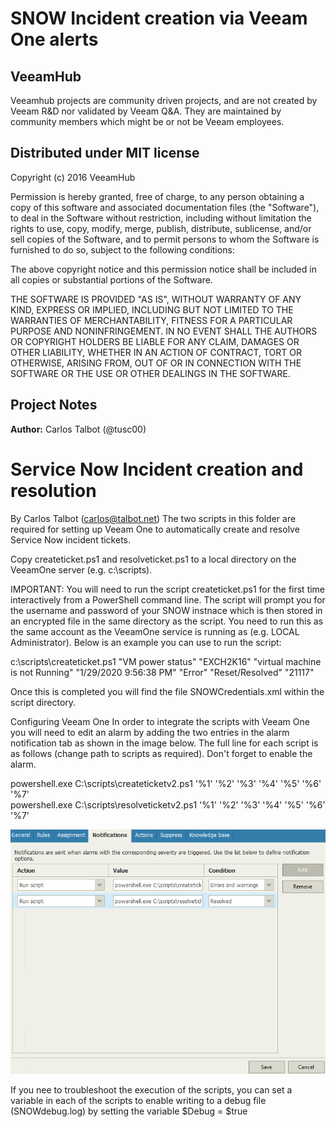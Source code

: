 # SNOW Incident creation via Veeam One alerts
## VeeamHub
Veeamhub projects are community driven projects, and are not created by Veeam R&D nor validated by Veeam Q&A. They are maintained by community members which might be or not be Veeam employees. 

## Distributed under MIT license
Copyright (c) 2016 VeeamHub

Permission is hereby granted, free of charge, to any person obtaining a copy of this software and associated documentation files (the "Software"), to deal in the Software without restriction, including without limitation the rights to use, copy, modify, merge, publish, distribute, sublicense, and/or sell copies of the Software, and to permit persons to whom the Software is furnished to do so, subject to the following conditions:

The above copyright notice and this permission notice shall be included in all copies or substantial portions of the Software.

THE SOFTWARE IS PROVIDED "AS IS", WITHOUT WARRANTY OF ANY KIND, EXPRESS OR IMPLIED, INCLUDING BUT NOT LIMITED TO THE WARRANTIES OF MERCHANTABILITY, FITNESS FOR A PARTICULAR PURPOSE AND NONINFRINGEMENT. IN NO EVENT SHALL THE AUTHORS OR COPYRIGHT HOLDERS BE LIABLE FOR ANY CLAIM, DAMAGES OR OTHER LIABILITY, WHETHER IN AN ACTION OF CONTRACT, TORT OR OTHERWISE, ARISING FROM, OUT OF OR IN CONNECTION WITH THE SOFTWARE OR THE USE OR OTHER DEALINGS IN THE SOFTWARE.

## Project Notes
**Author:** Carlos Talbot (@tusc00)

# Service Now Incident creation and resolution
By Carlos Talbot (carlos@talbot.net)
The two scripts in this folder are required for setting up Veeam One to automatically create and resolve
Service Now incident tickets.

Copy createticket.ps1 and resolveticket.ps1 to a local directory on the VeeamOne server (e.g. c:\scripts).

IMPORTANT:
You will need to run the script createticket.ps1 for the first time interactively from a PowerShell command line.
The script will prompt you for the username and password of your SNOW instnace which is then stored in an encrypted
file in the same directory as the script. You need to run this as the same account as the VeeamOne service is running 
as (e.g. LOCAL Administrator). Below is an example you can use to run the script:  

c:\scripts\createticket.ps1 "VM power status" "EXCH2K16" "virtual machine is not Running" "1/29/2020 9:56:38 PM" "Error" "Reset/Resolved" "21117"  

Once this is completed you will find the file SNOWCredentials.xml within the script directory.

Configuring Veeam One
In order to integrate the scripts with Veeam One you will need to edit an alarm by adding the two entries in the alarm
notification tab as shown in the image below. The full line for each script is as follows (change path to scripts as
required). Don't forget to enable the alarm.

powershell.exe C:\scripts\createticketv2.ps1 '%1' '%2' '%3' '%4' '%5' '%6' '%7'  
powershell.exe C:\scripts\resolveticketv2.ps1 '%1' '%2' '%3' '%4' '%5' '%6' '%7'

![alt text](veeamonealarm.png)

If you nee to troubleshoot the execution of the scripts, you can set a variable in each of the scripts to enable writing to a debug file (SNOWdebug.log) by setting the variable $Debug = $true
